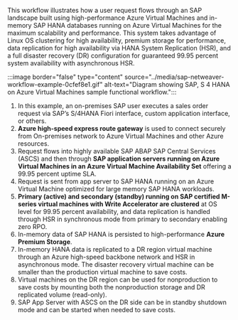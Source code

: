 This workflow illustrates how a user request flows through an SAP landscape built using high-performance Azure Virtual Machines and in-memory SAP HANA databases running on Azure Virtual Machines for the maximum scalability and performance. This system takes advantage of Linux OS clustering for high availability, premium storage for performance, data replication for high availability via HANA System Replication (HSR), and a full disaster recovery (DR) configuration for guaranteed 99.95 percent system availability with asynchronous HSR.

:::image border="false" type="content" source="../media/sap-netweaver-workflow-example-0cfef8e1.gif" alt-text="Diagram showing SAP, S 4 HANA on Azure Virtual Machines sample functional workflow.":::

1. In this example, an on-premises SAP user executes a sales order request via SAP’s S/4HANA Fiori interface, custom application interface, or others.
2. **Azure high-speed express route gateway** is used to connect securely from On-premises network to Azure Virtual Machines and other Azure resources.
3. Request flows into highly available SAP ABAP SAP Central Services (ASCS) and then through **SAP application servers running on Azure Virtual Machines in an Azure Virtual Machine Availability Set** offering a 99.95 percent uptime SLA.
4. Request is sent from app server to SAP HANA running on an Azure Virtual Machine optimized for large memory SAP HANA workloads.
5. **Primary (active) and secondary (standby) running on SAP certified M-series virtual machines with Write Accelerator are clustered** at OS level for 99.95 percent availability, and data replication is handled through HSR in synchronous mode from primary to secondary enabling zero RPO.
6. In-memory data of SAP HANA is persisted to high-performance **Azure Premium Storage**.
7. In-memory HANA data is replicated to a DR region virtual machine through an Azure high-speed backbone network and HSR in asynchronous mode. The disaster recovery virtual machine can be smaller than the production virtual machine to save costs.
8. Virtual machines on the DR region can be used for nonproduction to save costs by mounting both the nonproduction storage and DR replicated volume (read-only).
9. SAP App Server with ASCS on the DR side can be in standby shutdown mode and can be started when needed to save costs.
